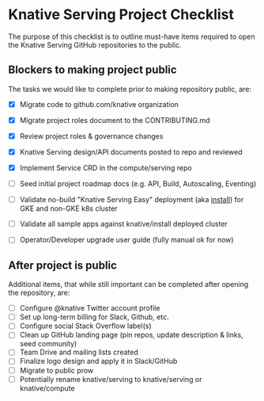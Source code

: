 # Knative Serving Project Checklist

The purpose of this checklist is to outline must-have items required to open the Knative Serving GitHub repositories to the public.

## Blockers to making project public 

The tasks we would like to complete prior to making repository public, are:

- [x] Migrate code to github.com/knative organization  
- [x] Migrate project roles document to the CONTRIBUTING.md
- [x] Review project roles & governance changes
- [x] Knative Serving design/API documents posted to repo and reviewed 
- [x] Implement Service CRD in the compute/serving repo
- [ ] Seed initial project roadmap docs (e.g. API, Build, Autoscaling, Eventing)
- [ ] Validate no-build "Knative Serving Easy" deployment (aka [install](https://github.com/knative/install)) for GKE and non-GKE k8s cluster
- [ ] Validate all sample apps against knative/install deployed cluster
- [ ] Operator/Developer upgrade user guide (fully manual ok for now)



## After project is public 

Additional items, that while still important can be completed after opening the repository, are:

- [ ] Configure @knative Twitter account profile 
- [ ] Set up long-term billing for Slack, Github, etc.
- [ ] Configure social Stack Overflow label(s)
- [ ] Clean up GitHub landing page (pin repos, update description & links, seed community)
- [ ] Team Drive and mailing lists created
- [ ] Finalize logo design and apply it in Slack/GitHub
- [ ] Migrate to public prow
- [ ] Potentially rename knative/serving to knative/serving or knative/compute

